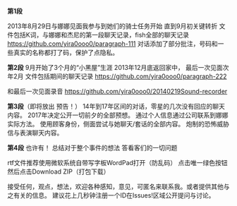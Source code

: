 


<b>第1段</b>

2013年8月29日与娜娜见面我参与到她们的骑士任务开始
直到9月初关键转折
文件包括K词，与娜娜和杰尼的第一段聊天记录，fish全部的聊天记录
https://github.com/yira0ooo0/paragraph-111
对话添加了部分批注，号码和一些真实的名称都打了码，保护了点隐私。




<b>第2段</b>
9月开始了3个月的“小黑屋”生涯 2013年12月底返回家中，
最后一次见面次年2月 
文件包括期间的聊天记录
https://github.com/yira0ooo0/paragraph-222

和最后一次见面录音
https://github.com/yira0ooo0/20140219Sound-recorder




<b>第3段</b>（即将放出 预告！）
14年到17年区间的对话，零星的几次没有回应的聊天内容。
2017年决定公开一切前夕的全部预想。
通过个人信息通过公司联系到娜娜实际方法。
使用顾客身份，侧面尝试与她聊天/套话的全部内容。
炮制的恐怖威胁信与表演聊天内容。



<b>第4段</b> 也许有！
总结对于整个事件的想法
答看客们的一切问题






rtf文件推荐使用微软系统自带写字板WordPad打开（防乱码）
点击唯一绿色按钮然后点击Download ZIP（打包下载）

接受任何，观点，想法，欢迎各种感知，意见，可匿名来联系我。或者提供其他与之有关的信息。
建议花上几秒钟注册一个ID在Issues!区域公开提问与讨论。
